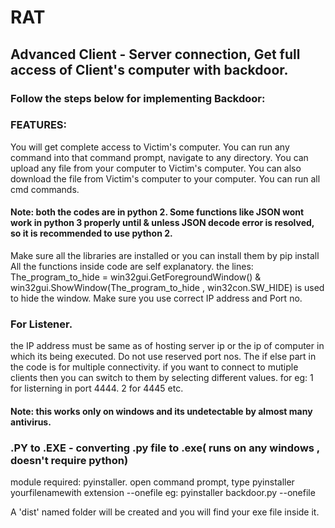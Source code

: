 # RAT
## Advanced Client - Server connection, Get full access of Client's computer with backdoor.
### Follow the steps below for implementing Backdoor:

### FEATURES:
You will get complete access to Victim's computer.
You can run any command into that command prompt, navigate to any directory.
You can upload any file from your computer to Victim's computer.
You can also download the file from Victim's computer to your computer.
You can run all cmd commands.

#### Note: both the codes are in python 2. Some functions like JSON wont work in python 3 properly until & unless JSON decode error is resolved, so it is recommended to use python 2.
Make sure all the libraries are installed or you can install them by pip install <library name>
All the functions inside code are self explanatory.
the lines: The_program_to_hide = win32gui.GetForegroundWindow() & win32gui.ShowWindow(The_program_to_hide , win32con.SW_HIDE) is used to hide the window.
Make sure you use correct IP address and Port no.

### For Listener.
the IP address must be same as of hosting server ip or the ip of computer in which its being executed.
Do not use reserved port nos.
The if else part in the code is for multiple connectivity.
if you want to connect to mutiple clients then you can switch to them by selecting different values.
for eg: 1 for listerning in port 4444. 2 for 4445 etc.

#### Note: this works only on windows and its undetectable by almost many antivirus.

### .PY to .EXE - converting .py file to .exe( runs on any windows , doesn't require python)

module required: pyinstaller.
open command prompt, type pyinstaller yourfilenamewith extension --onefile
eg: pyinstaller backdoor.py --onefile

A 'dist' named folder will be created and you will find your exe file inside it.


